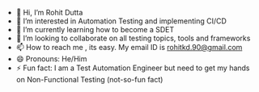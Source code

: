 - 👋 Hi, I’m Rohit Dutta
- 👀 I’m interested in Automation Testing and implementing CI/CD
- 🌱 I’m currently learning how to become a SDET
- 💞️ I’m looking to collaborate on all testing topics, tools and frameworks
- 📫 How to reach me , its easy. My email ID is rohitkd.90@gmail.com
- 😄 Pronouns: He/Him
- ⚡ Fun fact: I am a Test Automation Engineer but need to get my hands on Non-Functional Testing (not-so-fun fact)
